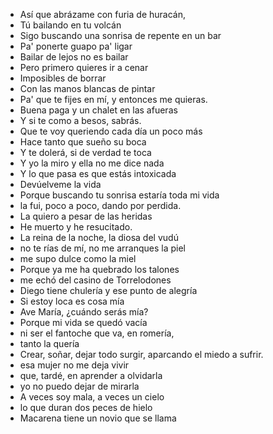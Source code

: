 - Así que abrázame con furia de huracán,
- Tú bailando en tu volcán
- Sigo buscando una sonrisa de repente en un bar
- Pa' ponerte guapo pa' ligar
- Bailar de lejos no es bailar
- Pero primero quieres ir a cenar
- Imposibles de borrar
- Con las manos blancas de pintar
- Pa' que te fijes en mí, y entonces me quieras.
- Buena paga y un chalet en las afueras
- Y si te como a besos, sabrás.
- Que te voy queriendo cada día un poco más
- Hace tanto que sueño su boca
- Y te dolerá, si de verdad te toca
- Y yo la miro y ella no me dice nada
- Y lo que pasa es que estás intoxicada
- Devúelveme la vida
- Porque buscando tu sonrisa estaría toda mi vida
- la fui, poco a poco, dando por perdida.
- La quiero a pesar de las heridas
- He muerto y he resucitado.
- La reina de la noche, la diosa del vudú
- no te rías de mí, no me arranques la piel
- me supo dulce como la miel
- Porque ya me ha quebrado los talones
- me echó del casino de Torrelodones
- Diego tiene chulería y ese punto de alegría
- Si estoy loca es cosa mía
- Ave María, ¿cuándo serás mía?
- Porque mi vida se quedó vacía
- ni ser el fantoche que va, en romería,
- tanto la quería
- Crear, soñar, dejar todo surgir, aparcando el miedo a sufrir.
- esa mujer no me deja vivir
- que, tardé, en aprender a olvidarla
- yo no puedo dejar de mirarla
- A veces soy mala, a veces un cielo
- lo que duran dos peces de hielo
- Macarena tiene un novio que se llama